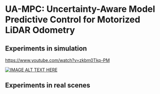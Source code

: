 
# UA-MPC: Uncertainty-Aware Model Predictive Control for Motorized LiDAR Odometry

## Experiments in simulation

https://www.youtube.com/watch?v=zkbm0Tkp-PM

[![IMAGE ALT TEXT HERE](https://img.youtube.com/vi/zkbm0Tkp-PM/0.jpg)](https://www.youtube.com/watch?v=zkbm0Tkp-PM)

## Experiments in real scenes